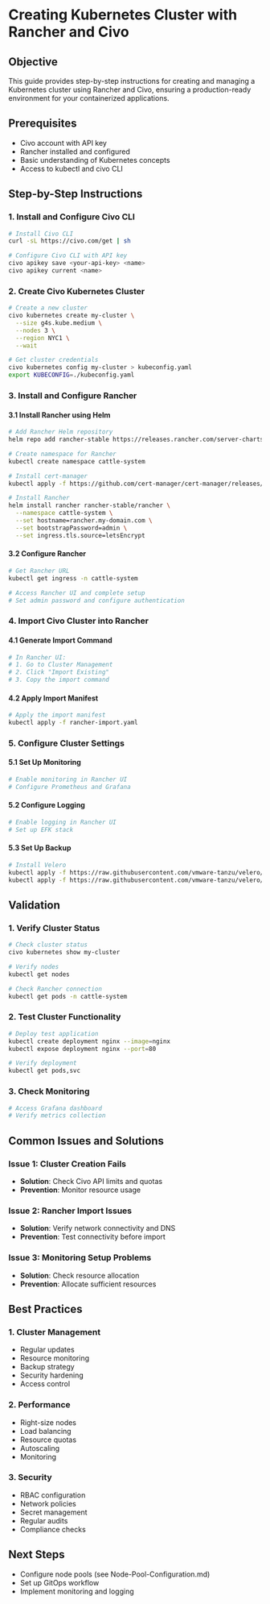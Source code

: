 # Creating Kubernetes Cluster with Rancher and Civo

## Objective
This guide provides step-by-step instructions for creating and managing a Kubernetes cluster using Rancher and Civo, ensuring a production-ready environment for your containerized applications.

## Prerequisites
- Civo account with API key
- Rancher installed and configured
- Basic understanding of Kubernetes concepts
- Access to kubectl and civo CLI

## Step-by-Step Instructions

### 1. Install and Configure Civo CLI

```bash
# Install Civo CLI
curl -sL https://civo.com/get | sh

# Configure Civo CLI with API key
civo apikey save <your-api-key> <name>
civo apikey current <name>
```

### 2. Create Civo Kubernetes Cluster

```bash
# Create a new cluster
civo kubernetes create my-cluster \
  --size g4s.kube.medium \
  --nodes 3 \
  --region NYC1 \
  --wait

# Get cluster credentials
civo kubernetes config my-cluster > kubeconfig.yaml
export KUBECONFIG=./kubeconfig.yaml
```

### 3. Install and Configure Rancher

#### 3.1 Install Rancher using Helm
```bash
# Add Rancher Helm repository
helm repo add rancher-stable https://releases.rancher.com/server-charts/stable

# Create namespace for Rancher
kubectl create namespace cattle-system

# Install cert-manager
kubectl apply -f https://github.com/cert-manager/cert-manager/releases/download/v1.11.0/cert-manager.yaml

# Install Rancher
helm install rancher rancher-stable/rancher \
  --namespace cattle-system \
  --set hostname=rancher.my-domain.com \
  --set bootstrapPassword=admin \
  --set ingress.tls.source=letsEncrypt
```

#### 3.2 Configure Rancher
```bash
# Get Rancher URL
kubectl get ingress -n cattle-system

# Access Rancher UI and complete setup
# Set admin password and configure authentication
```

### 4. Import Civo Cluster into Rancher

#### 4.1 Generate Import Command
```bash
# In Rancher UI:
# 1. Go to Cluster Management
# 2. Click "Import Existing"
# 3. Copy the import command
```

#### 4.2 Apply Import Manifest
```bash
# Apply the import manifest
kubectl apply -f rancher-import.yaml
```

### 5. Configure Cluster Settings

#### 5.1 Set Up Monitoring
```bash
# Enable monitoring in Rancher UI
# Configure Prometheus and Grafana
```

#### 5.2 Configure Logging
```bash
# Enable logging in Rancher UI
# Set up EFK stack
```

#### 5.3 Set Up Backup
```bash
# Install Velero
kubectl apply -f https://raw.githubusercontent.com/vmware-tanzu/velero/main/config/common/00-prereqs.yaml
kubectl apply -f https://raw.githubusercontent.com/vmware-tanzu/velero/main/config/common/10-deployment.yaml
```

## Validation

### 1. Verify Cluster Status
```bash
# Check cluster status
civo kubernetes show my-cluster

# Verify nodes
kubectl get nodes

# Check Rancher connection
kubectl get pods -n cattle-system
```

### 2. Test Cluster Functionality
```bash
# Deploy test application
kubectl create deployment nginx --image=nginx
kubectl expose deployment nginx --port=80

# Verify deployment
kubectl get pods,svc
```

### 3. Check Monitoring
```bash
# Access Grafana dashboard
# Verify metrics collection
```

## Common Issues and Solutions

### Issue 1: Cluster Creation Fails
- **Solution**: Check Civo API limits and quotas
- **Prevention**: Monitor resource usage

### Issue 2: Rancher Import Issues
- **Solution**: Verify network connectivity and DNS
- **Prevention**: Test connectivity before import

### Issue 3: Monitoring Setup Problems
- **Solution**: Check resource allocation
- **Prevention**: Allocate sufficient resources

## Best Practices

### 1. Cluster Management
- Regular updates
- Resource monitoring
- Backup strategy
- Security hardening
- Access control

### 2. Performance
- Right-size nodes
- Load balancing
- Resource quotas
- Autoscaling
- Monitoring

### 3. Security
- RBAC configuration
- Network policies
- Secret management
- Regular audits
- Compliance checks

## Next Steps
- Configure node pools (see Node-Pool-Configuration.md)
- Set up GitOps workflow
- Implement monitoring and logging
